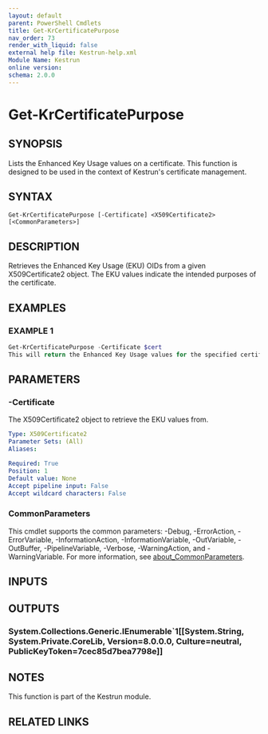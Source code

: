 ```yaml
---
layout: default
parent: PowerShell Cmdlets
title: Get-KrCertificatePurpose
nav_order: 73
render_with_liquid: false
external help file: Kestrun-help.xml
Module Name: Kestrun
online version:
schema: 2.0.0
---
```


# Get-KrCertificatePurpose

## SYNOPSIS
Lists the Enhanced Key Usage values on a certificate.
This function is designed to be used in the context of Kestrun's certificate management.

## SYNTAX

```
Get-KrCertificatePurpose [-Certificate] <X509Certificate2> [<CommonParameters>]
```

## DESCRIPTION
Retrieves the Enhanced Key Usage (EKU) OIDs from a given X509Certificate2 object.
The EKU values indicate the intended purposes of the certificate.

## EXAMPLES

### EXAMPLE 1
```powershell
Get-KrCertificatePurpose -Certificate $cert
This will return the Enhanced Key Usage values for the specified certificate.
```

## PARAMETERS

### -Certificate
The X509Certificate2 object to retrieve the EKU values from.

```yaml
Type: X509Certificate2
Parameter Sets: (All)
Aliases:

Required: True
Position: 1
Default value: None
Accept pipeline input: False
Accept wildcard characters: False
```

### CommonParameters
This cmdlet supports the common parameters: -Debug, -ErrorAction, -ErrorVariable, -InformationAction, -InformationVariable, -OutVariable, -OutBuffer, -PipelineVariable, -Verbose, -WarningAction, and -WarningVariable. For more information, see [about_CommonParameters](http://go.microsoft.com/fwlink/?LinkID=113216).

## INPUTS

## OUTPUTS

### System.Collections.Generic.IEnumerable`1[[System.String, System.Private.CoreLib, Version=8.0.0.0, Culture=neutral, PublicKeyToken=7cec85d7bea7798e]]
## NOTES
This function is part of the Kestrun module.

## RELATED LINKS

